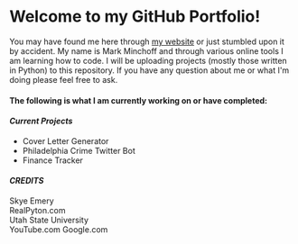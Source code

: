 # Welcome to my GitHub Portfolio!

 You may have found me here through [my website](https://www.markminchoff.com/) or just stumbled upon it by accident. My name is Mark Minchoff and through various online tools I am learning how to code. I will be uploading projects (mostly those written in Python) to this repository. If you have any question about me or what I'm doing please feel free to ask. 

#### The following is what I am currently working on or have completed:

#### ***Current Projects***
  - Cover Letter Generator
  - Philadelphia Crime Twitter Bot
  - Finance Tracker

#### ***CREDITS***
Skye Emery  
RealPyton.com  
Utah State University  
YouTube.com
Google.com
